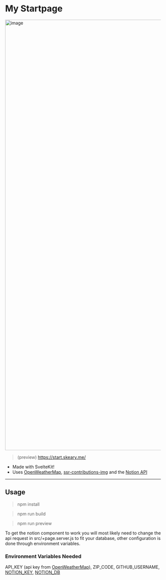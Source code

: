 # My Startpage

<img width="1392" alt="image" src="https://user-images.githubusercontent.com/77034153/210124534-798827f9-33f6-42d5-9aaf-e9adf746a33e.png">

> (preview) https://start.skeary.me/

- Made with SvelteKit!
- Uses [OpenWeatherMap](https://openweathermap.org/), [ssr-contributions-img](https://github.com/CatsJuice/ssr-contributions-img) and the [Notion API](https://developers.notion.com/)

---
## Usage

> npm install

> npm run build

> npm run preview

To get the notion component to work you will most likely need to change the api request in src/+page.server.js to fit your database, other configuration is done through environment variables.

### Environment Variables Needed
API_KEY (api key from [OpenWeatherMap](https://openweathermap.org/)), ZIP_CODE, GITHUB_USERNAME, [NOTION_KEY](https://developers.notion.com/), [NOTION_DB](https://developers.notion.com/docs/working-with-databases)




